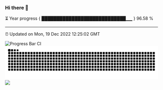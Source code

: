 ### Hi there 👋

⏳ Year progress { ████████████████████████████▁▁ } 96.58 %

---

⏰ Updated on Mon, 19 Dec 2022 12:25:02 GMT

![Progress Bar CI](https://github.com/liununu/liununu/workflows/Progress%20Bar%20CI/badge.svg)![](https://raw.githubusercontent.com/L1cardo/L1cardo/main/assets/github-contribution-grid-snake.svg)![](https://raw.githubusercontent.com/seesaws/seesaws/main/assets/github-contribution-grid-snake.svg)
